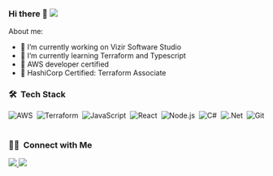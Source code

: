 ### Hi there 👋 ![](https://visitor-badge.glitch.me/badge?page_id=hsulipe.hsulipe)
<!-- **hsulipe/hsulipe** is a ✨ _special_ ✨ repository because its `README.md` (this file) appears on your GitHub profile. -->
About me:
- 🔭 I’m currently working on Vizir Software Studio
- 🌱 I’m currently learning Terraform and Typescript
- 📜 AWS developer certified
- 📜 HashiCorp Certified: Terraform Associate

### 🛠 &nbsp;Tech Stack

![AWS](https://img.shields.io/badge/Amazon_AWS-05122A?logo=amazon-aws&logoColor=white&style=flat)&nbsp;
![Terraform](https://img.shields.io/badge/Terraform-05122A?logo=terraform&logoColor=white&style=flat)&nbsp;
![JavaScript](https://img.shields.io/badge/-JavaScript-05122A?style=flat&logo=javascript)&nbsp;
![React](https://img.shields.io/badge/-React-05122A?style=flat&logo=react)&nbsp;
![Node.js](https://img.shields.io/badge/-Node.js-05122A?style=flat&logo=node.js)&nbsp;
![C#](https://img.shields.io/badge/c%23-05122A?style=flag&logo=c-sharp)&nbsp;
![.Net](https://img.shields.io/badge/.NET-05122A?style=flat&logo=.net)&nbsp;
![Git](https://img.shields.io/badge/-Git-05122A?style=flat&logo=git)&nbsp;

<!-- <div float="right">
    <img src="https://github-readme-stats.vercel.app/api?username=hsulipe&show_icons=true&theme=algolia" alt="hsulipe" />
    <img src="https://github-readme-stats.vercel.app/api/top-langs/?username=hsulipe&theme=algolia" alt="hsulipe" />
<div> -->

### 🤝🏻 &nbsp;Connect with Me

<a href="https://www.linkedin.com/in/felipe-hsu-2a604012b/">
  <img src="https://img.shields.io/badge/-Linkedin-0077B5?style=flat&logo=Linkedin&logoColor=white"/>
</a>
<a href="mailto:felipe_hsu@hotmail.com">
  <img src="https://img.shields.io/badge/-Gmail-D14836?style=flat&logo=Gmail&logoColor=white"/>
</a>
